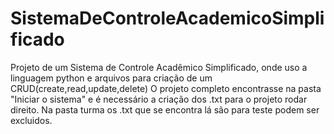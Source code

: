 # SistemaDeControleAcademicoSimplificado
Projeto de um Sistema de Controle Acadêmico Simplificado, onde uso a linguagem python e arquivos para criação de um CRUD(create,read,update,delete)
O projeto completo encontrasse na pasta "Iniciar o sistema" e é necessário a criação dos .txt para o projeto rodar direito. Na pasta turma
os .txt que se encontra lá são para teste podem ser excluidos.
